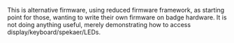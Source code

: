 This is alternative firmware, using reduced firmware framework, as starting point for those, wanting to write their own firmware on badge hardware. 
It is not doing anything useful, merely demonstrating how to access display/keyboard/spekaer/LEDs.